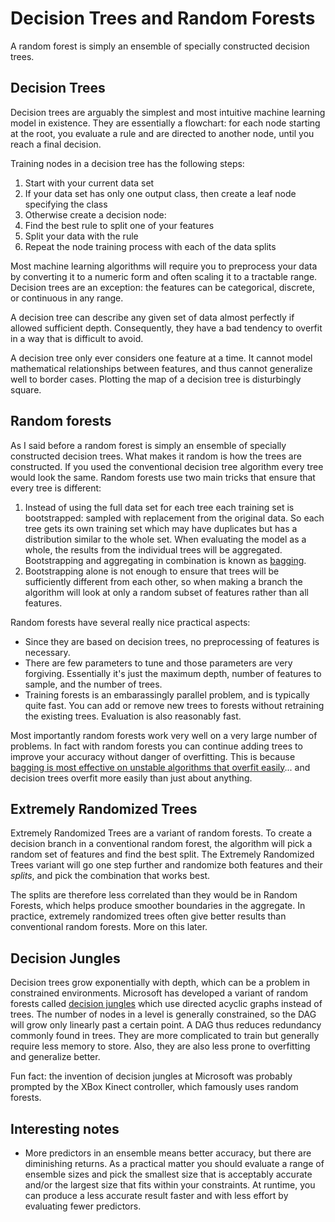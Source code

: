 Decision Trees and Random Forests
====================

A random forest is simply an ensemble of specially constructed decision trees.  

## Decision Trees

Decision trees are arguably the simplest and most intuitive machine learning model in existence.  They are essentially a flowchart: for each node starting at the root, you evaluate a rule and are directed to another node, until you reach a final decision.  

Training nodes in a decision tree has the following steps:
1. Start with your current data set
2. If your data set has only one output class, then create a leaf node specifying the class
3. Otherwise create a decision node:
  1. Find the best rule to split one of your features
  2. Split your data with the rule
  3. Repeat the node training process with each of the data splits

Most machine learning algorithms will require you to preprocess your data by converting it to a numeric form and often scaling it to a tractable range.  Decision trees are an exception: the features can be categorical, discrete, or continuous in any range.  

A decision tree can describe any given set of data almost perfectly if allowed sufficient depth.  Consequently, they have a bad tendency to overfit in a way that is difficult to avoid.  

A decision tree only ever considers one feature at a time. It cannot model mathematical relationships between features, and thus cannot generalize well to border cases.  Plotting the map of a decision tree is disturbingly square.  

## Random forests

As I said before a random forest is simply an ensemble of specially constructed decision trees.  What makes it random is how the trees are constructed.  If you used the conventional decision tree algorithm every tree would look the same.  Random forests use two main tricks that ensure that every tree is different:

1. Instead of using the full data set for each tree each training set is bootstrapped: sampled with replacement from the original data.  So each tree gets its own training set which may have duplicates but has a distribution similar to the whole set.  When evaluating the model as a whole, the results from the individual trees will be aggregated.  Bootstrapping and aggregating in combination is known as [bagging](https://en.wikipedia.org/wiki/Bootstrap_aggregating).  
2. Bootstrapping alone is not enough to ensure that trees will be sufficiently different from each other, so when making a branch the algorithm will look at only a random subset of features rather than all features.  

Random forests have several really nice practical aspects:

- Since they are based on decision trees, no preprocessing of features is necessary.  
- There are few parameters to tune and those parameters are very forgiving.  Essentially it's just the maximum depth, number of features to sample, and the number of trees.  
- Training forests is an embarassingly parallel problem, and is typically quite fast.  You can add or remove new trees to forests without retraining the existing trees.  Evaluation is also reasonably fast.  

Most importantly random forests work very well on a very large number of problems.  In fact with random forests you can continue adding trees to improve your accuracy without danger of overfitting.  This is because [bagging is most effective on unstable algorithms that overfit easily](http://statistics.berkeley.edu/sites/default/files/tech-reports/421.pdf)... and decision trees overfit more easily than just about anything.

## Extremely Randomized Trees

Extremely Randomized Trees are a variant of random forests.  To create a decision branch in a conventional random forest, the algorithm will pick a random set of features and find the best split.  The Extremely Randomized Trees variant will go one step further and randomize both features and their _splits_, and pick the combination that works best.  

The splits are therefore less correlated than they would be in Random Forests, which helps produce smoother boundaries in the aggregate.  In practice, extremely randomized trees often give better results than conventional random forests.  More on this later.  

## Decision Jungles

Decision trees grow exponentially with depth, which can be a problem in constrained environments.  Microsoft has developed a variant of random forests called [decision jungles](http://research.microsoft.com/apps/pubs/?id=205439) which use directed acyclic graphs instead of trees.  The number of nodes in a level is generally constrained, so the DAG will grow only linearly past a certain point.  A DAG thus reduces redundancy commonly found in trees.  They are more complicated to train but generally require less memory to store.  Also, they are also less prone to overfitting and generalize better.  

Fun fact: the invention of decision jungles at Microsoft was probably prompted by the XBox Kinect controller, which famously uses random forests.  

## Interesting notes

- More predictors in an ensemble means better accuracy, but there are diminishing returns.  As a practical matter you should evaluate a range of ensemble sizes and pick the smallest size that is acceptably accurate and/or the largest size that fits within your constraints.  At runtime, you can produce a less accurate result faster and with less effort by evaluating fewer predictors.  
